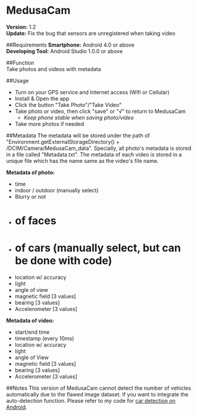 # MedusaCam  
**Version:** 1.2    
**Update:** Fix the bug that sensors are unregistered when taking video

##Requirements
**Smartphone:** Android 4.0 or above  
**Developing Tool:**  Android Studio 1.0.0 or above

##Function  
Take photos and videos with metadata

##Usage
- Turn on your GPS service and Internet access (Wifi or Cellular)
- Install & Open the app
- Click the button "Take Photo"/"Take Video"
- Take photo or video, then click "save" or "√" to return to MedusaCam 
	- *Keep phone stable when saving photo/video*
- Take more photos if needed

##Metadata 
The metadata will be stored under the path of "Environment.getExternalStorageDirectory() + /DCIM/Camera/MedusaCam_data". Specially, all photo's metadata is stored in a file called "Metadata.txt". The metadata of each video is stored in a unique file which has the name same as the video's file name.  

**Metadata of photo:**
- time
- indoor / outdoor (manually select)
- Blurry or not
- # of faces
- # of cars (manually select, but can be done with code)
- location w/ accuracy 
- light
- angle of view
- magnetic field [3 values]
- bearing [3 values]
- Accelerometer [3 values]

**Metadata of video:**
- start/end time
- timestamp (every 10ms) 
- location w/ accuracy 
- light
- angle of View
- magnetic field [3 values]
- bearing [3 values]
- Accelerometer [3 values]

##Notes
This version of MedusaCam cannot detect the number of vehicles automatically due to the flawed image dataset. If you want to integrate the auto-detection function. Please refer to my code for [car detection on Android](https://github.com/hyperchris/CarDetection).
